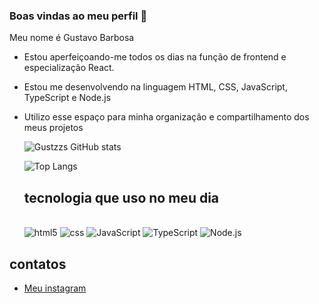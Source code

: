 ### Boas vindas ao meu perfil 💙

Meu nome é Gustavo Barbosa

 - Estou aperfeiçoando-me todos os dias na função de frontend e especialização React.
 - Estou me desenvolvendo na linguagem HTML, CSS, JavaScript, TypeScript e Node.js
- Utilizo esse espaço para minha organização e compartilhamento dos meus projetos

  ![Gustzzs GitHub stats](https://github-readme-stats.vercel.app/api?username=Gustzzs007&show_icons=true&theme=radical)

    ![Top Langs](https://github-readme-stats.vercel.app/api/top-langs/?username=Gustzzs007&size_weight=0.5&count_weight=0.5)

  ## tecnologia que uso no meu dia

  <div style="display: inline_block"><br/>
     <img aling="center" alt="html5" src="https://img.shields.io/badge/HTML5-E34F26?style=for-the-badge&logo=html5&logoColor=white"/>
      <img aling="center" alt="css" src="https://img.shields.io/badge/CSS3-1572B6?style=for-the-badge&logo=css3&logoColor=white"/>
      <img aling="center" alt="JavaScript" src="https://img.shields.io/badge/JavaScript-F7DF1E?style=for-the-badge&logo=javascript&logoColor=black"/>
      <img aling="center" alt="TypeScript" src="https://img.shields.io/badge/TypeScript-007ACC?style=for-the-badge&logo=typescript&logoColor=white"/>
      <img aling="center" alt="Node.js" src="https://img.shields.io/badge/Node.js-43853D?style=for-the-badge&logo=node.js&logoColor=white"/>

## contatos
- [Meu instagram](https://www.instagram.com/gustzzss/)
  
